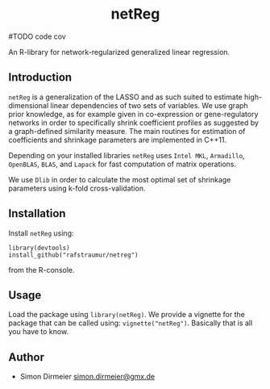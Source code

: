 <h1 align="center"> netReg </h1>

#TODO code cov

An R-library for network-regularized generalized linear regression. 

## Introduction

`netReg` is a generalization of the LASSO and as such suited to estimate high-dimensional linear dependencies of two sets of variables. We use graph prior knowledge, as for example given in co-expression or gene-regulatory networks in order to specifically shrink coefficient profiles as suggested by a graph-defined similarity measure. The main routines for estimation of coefficients and shrinkage parameters are implemented in C++11. 

Depending on your installed libraries `netReg` uses `Intel MKL`, `Armadillo`, `OpenBLAS`, `BLAS`, and `Lapack` for fast computation of matrix operations. 

We use `Dlib` in order to calculate the most optimal set of shrinkage parameters using k-fold cross-validation.

## Installation
 
Install `netReg` using:
```{r}
library(devtools)
install_github("rafstraumur/netreg") 
```
from the R-console.

## Usage

Load the package using `library(netReg)`. We provide a vignette for the package that can be called using: `vignette("netReg")`.
Basically that is all you have to know.

## Author

* Simon Dirmeier <a href="mailto:simon.dirmeier@gmx.de">simon.dirmeier@gmx.de</a>
